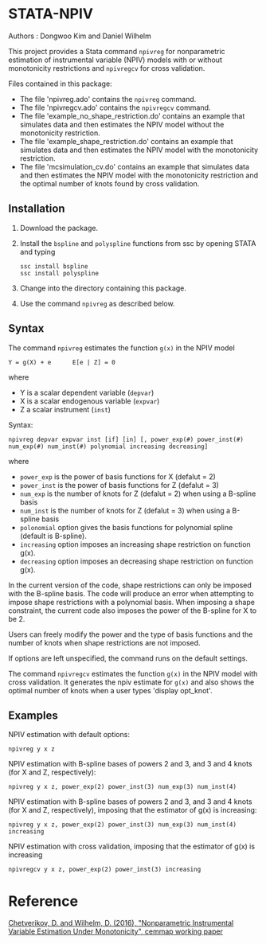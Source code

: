 # STATA-NPIV 
Authors : Dongwoo Kim and Daniel Wilhelm

This project provides a Stata command `npivreg` for nonparametric estimation of instrumental variable (NPIV) models with or without monotonicity restrictions and `npivregcv` for cross validation.

Files contained in this package:

- The file 'npivreg.ado' contains the `npivreg` command.
- The file 'npivregcv.ado' contains the `npivregcv` command.
- The file 'example_no_shape_restriction.do' contains an example that simulates data and then estimates the NPIV model without the monotonicity restriction.
- The file 'example_shape_restriction.do' contains an example that simulates data and then estimates the NPIV model with the monotonicity restriction.
- The file 'mcsimulation_cv.do' contains an example that simulates data and then estimates the NPIV model with the monotonicity restriction and the optimal number of knots found by cross validation.


## Installation
1. Download the package.
2. Install the `bspline` and `polyspline` functions from ssc by opening STATA and typing
	
	```
	ssc install bspline
	ssc install polyspline
	```

3. Change into the directory containing this package.
4. Use the command `npivreg` as described below.

## Syntax
The command `npivreg` estimates the function `g(x)` in the NPIV model

```
Y = g(X) + e      E[e | Z] = 0
```

where
- Y is a scalar dependent variable (`depvar`) 
- X is a scalar endogenous variable (`expvar`)
- Z a scalar instrument (`inst`)

Syntax:

```
npivreg depvar expvar inst [if] [in] [, power_exp(#) power_inst(#) num_exp(#) num_inst(#) polynomial increasing decreasing]
```

where
- `power_exp` is the power of basis functions for X (defalut = 2)
- `power_inst` is the power of basis functions for Z (defalut = 3)
- `num_exp` is the number of knots for Z (defalut = 2) when using a B-spline basis
- `num_inst` is the number of knots for Z (defalut = 3) when using a B-spline basis
- `polonomial` option gives the basis functions for polynomial spline (default is B-spline).
- `increasing` option imposes an increasing shape restriction on function g(x).
- `decreasing` option imposes an decreasing shape restriction on function g(x).

In the current version of the code, shape restrictions can only be imposed with the B-spline basis. The code will produce an error when attempting to impose shape restrictions with a polynomial basis. When imposing a shape constraint, the current code also imposes the power of the B-spline for X to be 2.

Users can freely modify the power and the type of basis functions and the number of knots
when shape restrictions are not imposed.

If options are left unspecified, the command runs on the default settings.

The command `npivregcv` estimates the function `g(x)` in the NPIV model with cross validation. It generates the npiv estimate for `g(x)` and also shows the optimal number of knots when a user types 'display opt_knot'.

## Examples

NPIV estimation with default options:
```
npivreg y x z
```

NPIV estimation with B-spline bases of powers 2 and 3, and 3 and 4 knots (for X and Z, respectively):
```
npivreg y x z, power_exp(2) power_inst(3) num_exp(3) num_inst(4)
```

NPIV estimation with B-spline bases of powers 2 and 3, and 3 and 4 knots (for X and Z, respectively), imposing that the estimator of g(x) is increasing:
```
npivreg y x z, power_exp(2) power_inst(3) num_exp(3) num_inst(4) increasing
```
NPIV estimation with cross validation, imposing that the estimator of g(x) is increasing
```
npivregcv y x z, power_exp(2) power_inst(3) increasing
```


# Reference
[Chetverikov, D. and Wilhelm, D. (2016), "Nonparametric Instrumental Variable Estimation Under Monotonicity", cemmap working paper](http://www.ucl.ac.uk/~uctpdwi/papers/cwp481616.pdf)
